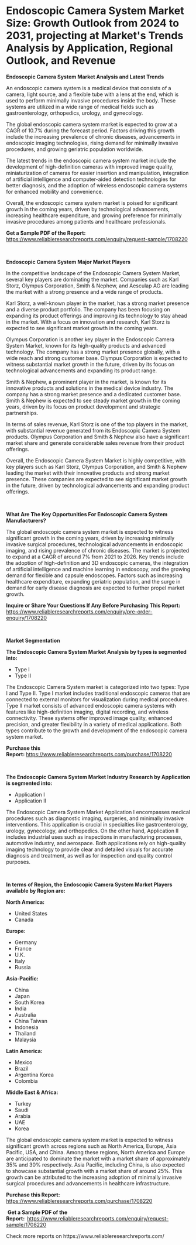 <p><h1>Endoscopic Camera System Market Size: Growth Outlook from 2024 to 2031, projecting at Market's Trends Analysis by Application, Regional Outlook, and Revenue</h1></p><p><strong>Endoscopic Camera System Market Analysis and Latest Trends</strong></p>
<p><p>An endoscopic camera system is a medical device that consists of a camera, light source, and a flexible tube with a lens at the end, which is used to perform minimally invasive procedures inside the body. These systems are utilized in a wide range of medical fields such as gastroenterology, orthopedics, urology, and gynecology.</p><p>The global endoscopic camera system market is expected to grow at a CAGR of 10.7% during the forecast period. Factors driving this growth include the increasing prevalence of chronic diseases, advancements in endoscopic imaging technologies, rising demand for minimally invasive procedures, and growing geriatric population worldwide.</p><p>The latest trends in the endoscopic camera system market include the development of high-definition cameras with improved image quality, miniaturization of cameras for easier insertion and manipulation, integration of artificial intelligence and computer-aided detection technologies for better diagnosis, and the adoption of wireless endoscopic camera systems for enhanced mobility and convenience.</p><p>Overall, the endoscopic camera system market is poised for significant growth in the coming years, driven by technological advancements, increasing healthcare expenditure, and growing preference for minimally invasive procedures among patients and healthcare professionals.</p></p>
<p><strong>Get a Sample PDF of the Report:&nbsp;</strong> <a href="https://www.reliableresearchreports.com/enquiry/request-sample/1708220">https://www.reliableresearchreports.com/enquiry/request-sample/1708220</a></p>
<p>&nbsp;</p>
<p><strong>Endoscopic Camera System Major Market Players</strong></p>
<p><p>In the competitive landscape of the Endoscopic Camera System Market, several key players are dominating the market. Companies such as Karl Storz, Olympus Corporation, Smith & Nephew, and Aesculap AG are leading the market with a strong presence and a wide range of products.</p><p>Karl Storz, a well-known player in the market, has a strong market presence and a diverse product portfolio. The company has been focusing on expanding its product offerings and improving its technology to stay ahead in the market. With a focus on innovation and research, Karl Storz is expected to see significant market growth in the coming years.</p><p>Olympus Corporation is another key player in the Endoscopic Camera System Market, known for its high-quality products and advanced technology. The company has a strong market presence globally, with a wide reach and strong customer base. Olympus Corporation is expected to witness substantial market growth in the future, driven by its focus on technological advancements and expanding its product range.</p><p>Smith & Nephew, a prominent player in the market, is known for its innovative products and solutions in the medical device industry. The company has a strong market presence and a dedicated customer base. Smith & Nephew is expected to see steady market growth in the coming years, driven by its focus on product development and strategic partnerships.</p><p>In terms of sales revenue, Karl Storz is one of the top players in the market, with substantial revenue generated from its Endoscopic Camera System products. Olympus Corporation and Smith & Nephew also have a significant market share and generate considerable sales revenue from their product offerings.</p><p>Overall, the Endoscopic Camera System Market is highly competitive, with key players such as Karl Storz, Olympus Corporation, and Smith & Nephew leading the market with their innovative products and strong market presence. These companies are expected to see significant market growth in the future, driven by technological advancements and expanding product offerings.</p></p>
<p>&nbsp;</p>
<p><strong>What Are The Key Opportunities For Endoscopic Camera System Manufacturers?</strong></p>
<p><p>The global endoscopic camera system market is expected to witness significant growth in the coming years, driven by increasing minimally invasive surgical procedures, technological advancements in endoscopic imaging, and rising prevalence of chronic diseases. The market is projected to expand at a CAGR of around 7% from 2021 to 2026. Key trends include the adoption of high-definition and 3D endoscopic cameras, the integration of artificial intelligence and machine learning in endoscopy, and the growing demand for flexible and capsule endoscopes. Factors such as increasing healthcare expenditure, expanding geriatric population, and the surge in demand for early disease diagnosis are expected to further propel market growth.</p></p>
<p><strong>Inquire or Share Your Questions If Any Before Purchasing This Report:</strong> <a href="https://www.reliableresearchreports.com/enquiry/pre-order-enquiry/1708220">https://www.reliableresearchreports.com/enquiry/pre-order-enquiry/1708220</a></p>
<p>&nbsp;</p>
<p><strong>Market Segmentation</strong></p>
<p><strong>The Endoscopic Camera System Market Analysis by types is segmented into:</strong></p>
<p><ul><li>Type I</li><li>Type II</li></ul></p>
<p><p>The Endoscopic Camera System market is categorized into two types: Type I and Type II. Type I market includes traditional endoscopic cameras that are connected to external monitors for visualization during medical procedures. Type II market consists of advanced endoscopic camera systems with features like high-definition imaging, digital recording, and wireless connectivity. These systems offer improved image quality, enhanced precision, and greater flexibility in a variety of medical applications. Both types contribute to the growth and development of the endoscopic camera system market.</p></p>
<p><strong>Purchase this Report:&nbsp;</strong><a href="https://www.reliableresearchreports.com/purchase/1708220">https://www.reliableresearchreports.com/purchase/1708220</a></p>
<p>&nbsp;</p>
<p><strong>The Endoscopic Camera System Market Industry Research by Application is segmented into:</strong></p>
<p><ul><li>Application I</li><li>Application II</li></ul></p>
<p><p>The Endoscopic Camera System Market Application I encompasses medical procedures such as diagnostic imaging, surgeries, and minimally invasive interventions. This application is crucial in specialties like gastroenterology, urology, gynecology, and orthopedics. On the other hand, Application II includes industrial uses such as inspections in manufacturing processes, automotive industry, and aerospace. Both applications rely on high-quality imaging technology to provide clear and detailed visuals for accurate diagnosis and treatment, as well as for inspection and quality control purposes.</p></p>
<p>&nbsp;</p>
<p><strong>In terms of Region, the Endoscopic Camera System Market Players available by Region are:</strong></p>
<p>
    <p> <strong> North America: </strong>
        <ul>
            <li>United States</li>
            <li>Canada</li>
        </ul>
        </p> 
    <p> <strong> Europe: </strong>
        <ul>
            <li>Germany</li>
            <li>France</li>
            <li>U.K.</li>
            <li>Italy</li>
            <li>Russia</li>
        </ul>
        </p> 
    <p> <strong> Asia-Pacific: </strong>
        <ul>
            <li>China</li>
            <li>Japan</li>
            <li>South Korea</li>
            <li>India</li>
            <li>Australia</li>
            <li>China Taiwan</li>
            <li>Indonesia</li>
            <li>Thailand</li>
            <li>Malaysia</li>
        </ul>
        </p> 
    <p> <strong> Latin America: </strong>
        <ul>
            <li>Mexico</li>
            <li>Brazil</li>
            <li>Argentina Korea</li>
            <li>Colombia</li>
        </ul>
        </p> 
    <p> <strong> Middle East & Africa: </strong>
        <ul>
            <li>Turkey</li>
            <li>Saudi</li>
            <li>Arabia</li>
            <li>UAE</li>
            <li>Korea</li>
        </ul>
    </p>
    </p>
<p><p>The global endoscopic camera system market is expected to witness significant growth across regions such as North America, Europe, Asia Pacific, USA, and China. Among these regions, North America and Europe are anticipated to dominate the market with a market share of approximately 35% and 30% respectively. Asia Pacific, including China, is also expected to showcase substantial growth with a market share of around 25%. This growth can be attributed to the increasing adoption of minimally invasive surgical procedures and advancements in healthcare infrastructure.</p></p>
<p><strong>Purchase this Report: </strong><a href="https://www.reliableresearchreports.com/purchase/1708220">https://www.reliableresearchreports.com/purchase/1708220</a></p>
<p>&nbsp;<strong>Get a Sample PDF of the Report:&nbsp;&nbsp;</strong><a href="https://www.reliableresearchreports.com/enquiry/request-sample/1708220">https://www.reliableresearchreports.com/enquiry/request-sample/1708220</a></p>
<p><strong></strong></p>
<p>Check more reports on https://www.reliableresearchreports.com/</p>